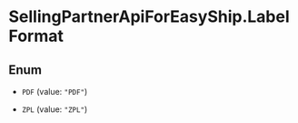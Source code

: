 # SellingPartnerApiForEasyShip.LabelFormat

## Enum


* `PDF` (value: `"PDF"`)

* `ZPL` (value: `"ZPL"`)


